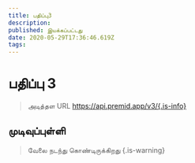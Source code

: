 ```yaml
---
title: பதிப்பு3
description:
published: இயக்கப்பட்டது
date: 2020-05-29T17:36:46.619Z
tags:
---
```


# பதிப்பு 3

> அடித்தள URL https://api.premid.app/v3/{.is-info}


## முடிவுப்புள்ளி
> வேலை நடந்து கொண்டிருக்கிறது {.is-warning}